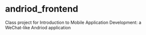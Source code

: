 # andriod_frontend
Class project for Introduction to Mobile Application Development: a WeChat-like Andriod application
